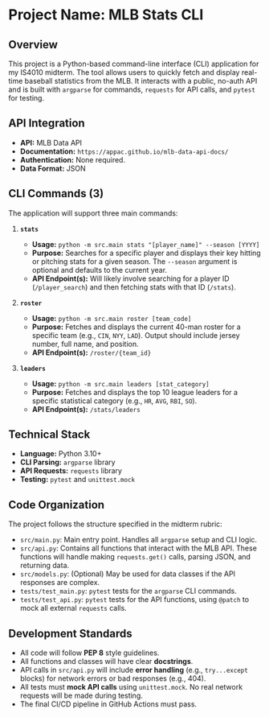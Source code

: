 # Project Name: MLB Stats CLI

## Overview

This project is a Python-based command-line interface (CLI) application for my IS4010 midterm. The tool allows users to quickly fetch and display real-time baseball statistics from the MLB. It interacts with a public, no-auth API and is built with `argparse` for commands, `requests` for API calls, and `pytest` for testing.

## API Integration

-   **API:** MLB Data API
-   **Documentation:** `https://appac.github.io/mlb-data-api-docs/`
-   **Authentication:** None required.
-   **Data Format:** JSON

## CLI Commands (3)

The application will support three main commands:

1.  **`stats`**
    -   **Usage:** `python -m src.main stats "[player_name]" --season [YYYY]`
    -   **Purpose:** Searches for a specific player and displays their key hitting or pitching stats for a given season. The `--season` argument is optional and defaults to the current year.
    -   **API Endpoint(s):** Will likely involve searching for a player ID (`/player_search`) and then fetching stats with that ID (`/stats`).

2.  **`roster`**
    -   **Usage:** `python -m src.main roster [team_code]`
    -   **Purpose:** Fetches and displays the current 40-man roster for a specific team (e.g., `CIN`, `NYY`, `LAD`). Output should include jersey number, full name, and position.
    -   **API Endpoint(s):** `/roster/{team_id}`

3.  **`leaders`**
    -   **Usage:** `python -m src.main leaders [stat_category]`
    -   **Purpose:** Fetches and displays the top 10 league leaders for a specific statistical category (e.g., `HR`, `AVG`, `RBI`, `SO`).
    -   **API Endpoint(s):** `/stats/leaders`

## Technical Stack

-   **Language:** Python 3.10+
-   **CLI Parsing:** `argparse` library
-   **API Requests:** `requests` library
-   **Testing:** `pytest` and `unittest.mock`

## Code Organization

The project follows the structure specified in the midterm rubric:

-   `src/main.py`: Main entry point. Handles all `argparse` setup and CLI logic.
-   `src/api.py`: Contains all functions that interact with the MLB API. These functions will handle making `requests.get()` calls, parsing JSON, and returning data.
-   `src/models.py`: (Optional) May be used for data classes if the API responses are complex.
-   `tests/test_main.py`: `pytest` tests for the `argparse` CLI commands.
-   `tests/test_api.py`: `pytest` tests for the API functions, using `@patch` to mock all external `requests` calls.

## Development Standards

-   All code will follow **PEP 8** style guidelines.
-   All functions and classes will have clear **docstrings**.
-   API calls in `src/api.py` will include **error handling** (e.g., `try...except` blocks) for network errors or bad responses (e.g., 404).
-   All tests must **mock API calls** using `unittest.mock`. No real network requests will be made during testing.
-   The final CI/CD pipeline in GitHub Actions must pass.